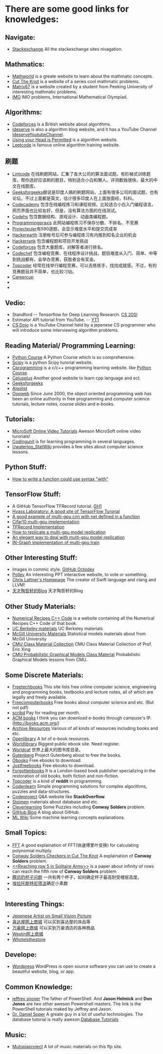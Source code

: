 # There are some good links for knowledges:

## Navigate:
- [Stackexchange](https://stackexchange.com/sites) All the stackexchange sites nivagation.

## Mathmatics:
- [Mathworld] is a greate website to learn about the mathmatic concepts.
- [Cut The Knot] is a website of a series cool mathmatic problems.
- [Matrix67] is a website created by a student from Peeking University of interesting mathmatic problems.
- [IMO](https://www.imo-official.org/problems.aspx) IMO problems, International Mathematical Olympiad.

## Algorithms:
- [Codeforces] is a British website about algorithms.
- [Ideserve] is also a algorithm blog website, and it has a YouTube Channel [IdeserveYoutubeChannel].
- [Using your Head is Permitted] is a algorithm website.
- [Leetcode] is famous online algorithm training website.

## 刷题
- [Lintcode](http://lintcode.com/) 在线刷题网站，汇集了各大公司的算法面试题。有阶梯式训练题库，帮你选好应该刷的题目，特别适合小白和懒人。评测数独很快，最大的中文在线题库。
- [Geeksforgeeks](https://www.geeksforgeeks.org/)据说是印度人搞的刷题网站，上面有很多公司的面试题，也有论坛。不过上面都是英文，估计很多印度人在上面放面经，科科。
- [Codecademy](https://www.codecademy.com/) 包含在线编程练习和课程视频。比较适合小白入门编程语言。网页界面也比较友好。但是，没有算法方面的在线测试。
- [Codehs](https://codehs.com/) 包含数据结构、游戏设计、动画类编程题。
- [Programmingpraxis](https://programmingpraxis.com/) 此网站编程练习不保存分数、不排名、不竞赛
- [Projecteuler](https://projecteuler.net/)有590道题，会显示难度水平和提交完成率
- [Hackerearth](https://www.hackerearth.com/zh/) 注册帐号后可参与编程练习有内推到知名企业的机会
- [Hackerrank](https://www.hackerrank.com/) 包含编程题和项目开发挑战
- [Codeforces](http://codeforces.comtopcoder.com/) 包含大量题库，对解答者进行排名。
- [Codechef](https://www.codechef.com/) 包含编程竞赛、在线程序设计挑战，题目难度从入门、简单、中等到挑战都有，会举办竞赛，获胜者会有奖金。
- [Topcoder](https://www.topcoder.com/my-dashboard) 经常在线举行编程竞赛，可以去练练手，找找成就感。不过，有的竞赛题目并不简单，也比较刁钻。
- [Careercup](https://www.careercup.com/) 
- []()
- []()

## Vedio:
- Standford -- Tensorflow for Deep Learning Research. [CS 20SI]
- Estimator API tutorial from YouTube. -- [YT1]
- [CS Dojo] is a YouTube Channel held by a jepenese CS programmer who will introduce some interviewing algorithm problems.

## Reading Material/ Programming Learning:
- [Python Course] A Python Course which is so comprehensive. 
- [Scipy] is a python Scipy turorial website. 
- [Cprogramming] is a c/c++ programming learning website. like [Python Course].
- [Cplusplus](http://www.cplusplus.com/) Another good website to learn cpp language and ect.
- [Geeksforgeeks]
- [Algolist] 
- [Oopweb](http://oopweb.com/) Since June 2000, the object oriented programming web has been an online authority in free programming and computer science tutorials, lecture notes, course slides and e-books.

## Tutorials:
- [MicroSoft Online Video Tutorials](https://mva.microsoft.com/search/SearchResults.aspx#!lang=2052) Aweson MicroSoft online video turorials! 
- [Codingunit](https://www.codingunit.com/) is for learning programming in several languages.
- [Uwaterloo_StatWiki](https://wiki.math.uwaterloo.ca/statwiki/index.php?title=main_Page) provides a few sites about computer science lessons.

## Python Stuff:
- [How to write a function could use syntax "with"](https://www.ibm.com/developerworks/cn/opensource/os-cn-pythonwith/)

## TensorFlow Stuff:
- A GitHub TensorFlow TFRecord tutorial. [GH1]
- [Hvass Laboratory: A good site of TensorFlow Turorial](http://www.hvass-labs.org/)
- [A good example of multi-gpu cnn with net defined in a function](https://github.com/aymericdamien/TensorFlow-Examples/blob/master/examples/6_MultiGPU/multigpu_cnn.py)
- [Cifar10 multi-gpu implementation](https://github.com/tensorflow/models/blob/master/tutorials/image/cifar10/cifar10_multi_gpu_train.py)
- [TFRecord Implementation](https://github.com/tensorflow/tensorflow/blob/master/tensorflow/examples/how_tos/reading_data/convert_to_records.py)
- [How to replicate a multi-gpu model replication](https://stackoverflow.com/questions/44854258/tensorflow-replicating-model-over-multiple-gpus-and-sharing-variables)
- [An elegant way to deal with multi-gpu model replication](https://stackoverflow.com/questions/39658422/tensorflow-in-graph-replication-example/39681588#39681588)
- [IN-Graph implementation of multi-gpu train](https://github.com/tensorflow/models/blob/91c7b91f834a5a857e8168b96d6db3b93d7b9c2a/tutorials/image/cifar10/cifar10_multi_gpu_train.py#L165)

## Other Interesting Stuff:
- Images in commic style. [GitHub Octodex]
- [Pollev](https://pollev.com/) An interesting PPT interactive website, to vote or something.
- [Chris Lattner's Homepage](http://nondot.org/sabre/) The creator of Swift language and clang and LLVM!
- [天才陶哲轩的Blog](https://terrytao.wordpress.com/) 天才陶哲轩的Blog

## Other Study Materials:
- [Numerical Recipes C++ Code] is a website containing all the Numerical Recipes C++ Code of that book.
- [UC Berkeley materials](https://people.eecs.berkeley.edu/~pabbeel/cs287-fa13/slides/) UC Berkeley materials
- [McGill University Materials](http://www.med.mcgill.ca/epidemiology/hanley/bios601/)  Statistical models materials about from McGill University
- [CMU Class Material Collection](http://www.cs.cmu.edu/~epxing/Class/) CMU Class Material Collection of Prof. Eric Xing
- [CMU Probabilistic Graphical Models Class Material](http://www.cs.cmu.edu/~epxing/Class/10708-14/lecture.html) Probabilistic Graphical Models lessons from CMU.


## Some Discrete Materials:
- [Freetechbooks](http://www.freetechbooks.com/) This site lists free online computer science, engineering and programming books, textbooks and lecture notes, all of which are legally and freely available. 
- [Freecomputerbooks](http://freecomputerbooks.com/) Free books about computer science and etc. (But not pdf)
- [scribd](https://zh.scribd.com/) Pay for reading per month.
- [ACM books](https://dl.acm.org/dl.cfm) I think you can download e-books through campuse's IP.(http://books.acm.org/)
- [Archive Resources](https://archive.org/) Various of all kinds of resources including books and etc.
- [Openlibrary](https://openlibrary.org/) A lot of e-book resources.
- [Worldlibrary](http://worldlibrary.net/default.aspx) Biggest public ebook site. Need register.
- [Worldcat](https://www.worldcat.org/) 世界上最大的图书库目录。
- [Gutenberg](http://www.gutenberg.org/) Project Gutenberg about to free the books.
- [Obooko](https://www.obooko.com/) Free ebooks to download.
- [Justfreebooks](http://www.justfreebooks.info/) Free ebooks to download.
- [Forgottenbooks](https://www.forgottenbooks.com/en) It is a London-based book publisher specializing in the restoration of old books, both fiction and non-fiction.
- [Topcoder](https://www.topcoder.com/) is a kind of **reddit** in programming.
- [Codenlearn](http://www.codenlearn.com/p/home-code-n-learn.html) Simple programming solutions for complex algorithms, puzzles and data-structures.
- [Codeproject](https://www.codeproject.com/) Q&A website like **StackOverflow**.
- [Stoimen](http://www.stoimen.com/blog/) materials about database and etc.
- [Cleverlearning](https://www.cleverlearning.co.uk/puzzles.php) Some Puzzles including **Conway Solders** problem.
- [GitHub Blog](https://blog.github.com/) A blog about GitHub.
- [ML Wiki](http://mlwiki.org/index.php/Main_Page) Some machine learning concepts explanations.

## Small Topics:
- [FFT](http://ruanx.pw/post/FFT.html) A good explaination of FFT(快速傅里叶变换) for calculating polynomial multiply.
- [Conway Solders Checkers in Cut The Knot](https://www.cut-the-knot.org/proofs/checker.shtml) A explaination of **Conway Solders** problem.
- [<<Reaching row 5 in Solitaire Army>>](https://www.chiark.greenend.org.uk/~sgtatham/solarmy/) is a paper about infinity of rows can reach the fifth row of **Conway Solders** problem
- [腾讯扔杯子问题](./otherMarkdownFiles/TencentCupProblem.md) 一共有两个杯子，如何确定杯子最高耐受楼层高度。
- [埃拉托斯特尼筛法](https://zh.wikipedia.org/wiki/%E5%9F%83%E6%8B%89%E6%89%98%E6%96%AF%E7%89%B9%E5%B0%BC%E7%AD%9B%E6%B3%95)确定小素数
- []()

## Interesting Things:
- [Jepenese Artist on Small Vision Picture](http://miniature-calendar.com/) 
- [喜达屋网上商城](https://www.sheratonstore.cn/zh_cn/) 可以买到喜达屋的床品等
- [万豪网上商城](https://www.shopmarriott.cn/zh_cn/) 可以买到万豪酒店的各种商品
- [Westin网上商城](https://www.westinstore.cn/zh_cn/) 
- [Whotelsthestore](https://www.whotelsthestore.cn/zh_cn/) 

## Develope:
- [Wordpress](https://wordpress.org/plugins/) WordPress is open source software you can use to create a beautiful website, blog, or app.

## Common Knowledge:
- [jeffrey snover](https://www.youtube.com/watch?v=wUnYLfXm81s&index=1&list=PLsrZV8shpwjMXYBmmGodMMQV86xsSz1si) The father of PowerShell. And **Jason Helmick** and **Don Jones** are two other aweson Powershell masters. The link is the PowerShell tutorials maked by Jeffrey and Jason.
- [Dr. Daniel Soper](https://www.youtube.com/user/DanSoper33) A greate guy in a lot of useful technologies. The database tutorial is really aweson.[Database Tutorials](https://www.youtube.com/watch?v=4Z9KEBexzcM&list=PL1LIXLIF50uXWJ9alDSXClzNCMynac38g) 

## Music:
- [Mutopiaproject](http://www.mutopiaproject.org/ftp/) A lot of music materials on this ftp site.

[CS 20SI]: <https://web.stanford.edu/class/cs20si/2017/syllabus.html>
[YT1]: <https://www.youtube.com/watch?v=BhQW2OLzx_c>
[GH1]: <https://github.com/yeephycho/tensorflow_input_image_by_tfrecord/tree/master/src>
[Python Course]: <https://www.python-course.eu/index.php>
[GitHub Octodex]: <https://octodex.github.com/>
[Mathworld]: <http://mathworld.wolfram.com/>
[Cut The Knot]: <https://www.cut-the-knot.org/manifesto/index.shtml>
[Matrix67]: <http://www.matrix67.com/blog/>
[Codeforces]: <http://codeforces.com/blog/entry/13529>
[Ideserve]: <https://www.ideserve.co.in/>
[IdeserveYoutubeChannel]: <https://www.youtube.com/channel/UCMNkvKnD3mo3Jj9eTwJllWw/about>
[Numerical Recipes C++ Code]: <https://www.astro.umd.edu/~ricotti/NEWWEB/teaching/ASTR415/NR3/index.htm>
[CS Dojo]: <https://www.youtube.com/channel/UCxX9wt5FWQUAAz4UrysqK9A>
[Using your Head is Permitted]: <https://www.brand.site.co.il/riddles/>
[Scipy]: <http://www.scipy-lectures.org/index.html>
[Leetcode]: <https://leetcode.com/>
[cprogramming]: <https://www.cprogramming.com/>
[geeksforgeeks]: <https://www.geeksforgeeks.org/>
[algolist]: <http://www.algolist.net/>